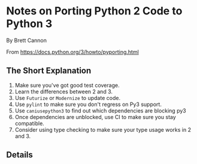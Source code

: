 # Notes on Porting Python 2 Code to Python 3

By Brett Cannon

From https://docs.python.org/3/howto/pyporting.html

## The Short Explanation

1. Make sure you've got good test coverage.
1. Learn the differences between 2 and 3.
1. Use `Futurize` or `Modernize` to update code.
1. Use `pylint` to make sure you don't regress on Py3 support.
1. Use `caniusepython3` to find out which dependencies are blocking py3
1. Once dependencies are unblocked, use CI to make sure you stay compatible.
1. Consider using type checking to make sure your type usage works in 2 and 3.

## Details
